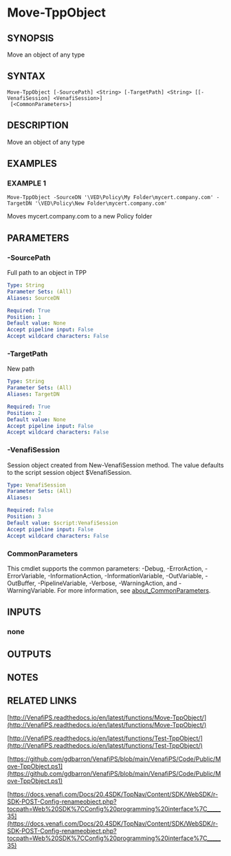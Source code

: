 # Move-TppObject

## SYNOPSIS
Move an object of any type

## SYNTAX

```
Move-TppObject [-SourcePath] <String> [-TargetPath] <String> [[-VenafiSession] <VenafiSession>]
 [<CommonParameters>]
```

## DESCRIPTION
Move an object of any type

## EXAMPLES

### EXAMPLE 1
```
Move-TppObject -SourceDN '\VED\Policy\My Folder\mycert.company.com' -TargetDN '\VED\Policy\New Folder\mycert.company.com'
```

Moves mycert.company.com to a new Policy folder

## PARAMETERS

### -SourcePath
Full path to an object in TPP

```yaml
Type: String
Parameter Sets: (All)
Aliases: SourceDN

Required: True
Position: 1
Default value: None
Accept pipeline input: False
Accept wildcard characters: False
```

### -TargetPath
New path

```yaml
Type: String
Parameter Sets: (All)
Aliases: TargetDN

Required: True
Position: 2
Default value: None
Accept pipeline input: False
Accept wildcard characters: False
```

### -VenafiSession
Session object created from New-VenafiSession method. 
The value defaults to the script session object $VenafiSession.

```yaml
Type: VenafiSession
Parameter Sets: (All)
Aliases:

Required: False
Position: 3
Default value: $script:VenafiSession
Accept pipeline input: False
Accept wildcard characters: False
```

### CommonParameters
This cmdlet supports the common parameters: -Debug, -ErrorAction, -ErrorVariable, -InformationAction, -InformationVariable, -OutVariable, -OutBuffer, -PipelineVariable, -Verbose, -WarningAction, and -WarningVariable. For more information, see [about_CommonParameters](http://go.microsoft.com/fwlink/?LinkID=113216).

## INPUTS

### none
## OUTPUTS

## NOTES

## RELATED LINKS

[http://VenafiPS.readthedocs.io/en/latest/functions/Move-TppObject/](http://VenafiPS.readthedocs.io/en/latest/functions/Move-TppObject/)

[http://VenafiPS.readthedocs.io/en/latest/functions/Test-TppObject/](http://VenafiPS.readthedocs.io/en/latest/functions/Test-TppObject/)

[https://github.com/gdbarron/VenafiPS/blob/main/VenafiPS/Code/Public/Move-TppObject.ps1](https://github.com/gdbarron/VenafiPS/blob/main/VenafiPS/Code/Public/Move-TppObject.ps1)

[https://docs.venafi.com/Docs/20.4SDK/TopNav/Content/SDK/WebSDK/r-SDK-POST-Config-renameobject.php?tocpath=Web%20SDK%7CConfig%20programming%20interface%7C_____35](https://docs.venafi.com/Docs/20.4SDK/TopNav/Content/SDK/WebSDK/r-SDK-POST-Config-renameobject.php?tocpath=Web%20SDK%7CConfig%20programming%20interface%7C_____35)


